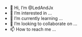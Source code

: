 - 👋 Hi, I’m @LedAndJx
- 👀 I’m interested in ...
- 🌱 I’m currently learning ...
- 💞️ I’m looking to collaborate on ...
- 📫 How to reach me ...

<!---
LedAndJx/LedAndJx is a ✨ special ✨ repository because its `README.md` (this file) appears on your GitHub profile.
You can click the Preview link to take a look at your changes.
--->
